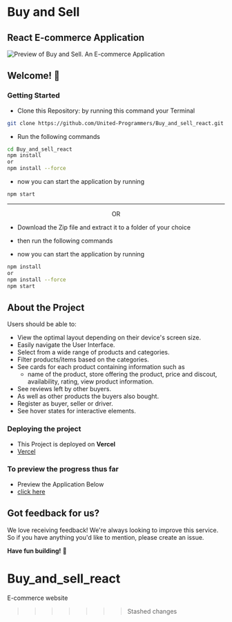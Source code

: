 # **Buy and Sell**

## React E-commerce Application

![Preview of Buy and Sell. An E-commerce Application](public/screenshot/buyandsellreact.png)

## Welcome! 👋

### **Getting Started**

- Clone this Repository: by running this command your Terminal

```bash
git clone https://github.com/United-Programmers/Buy_and_sell_react.git
```

- Run the following commands

```bash
cd Buy_and_sell_react
npm install
or
npm install --force
```

- now you can start the application by running

```bash
npm start
```

---

<p style="text-align: center;">OR</p>

- Download the Zip file and extract it to a folder of your choice

- then run the following commands

- now you can start the application by running

```bash
npm install
or
npm install --force
npm start
```

## About the Project

Users should be able to:

- View the optimal layout depending on their device's screen size.
- Easily navigate the User Interface.
- Select from a wide range of products and categories.
- Filter products/items based on the categories.
- See cards for each product containing information such as
  - name of the product, store offering the product, price and discout, availability, rating, view product information.
- See reviews left by other buyers.
- As well as other products the buyers also bought.
- Register as buyer, seller or driver.
- See hover states for interactive elements.

### Deploying the project

- This Project is deployed on **Vercel**
- [Vercel](https://vercel.com/)

### To preview the progress thus far

- Preview the Application Below
- [click here](http://buy-and-sell-react.vercel.app/)

## Got feedback for us?

We love receiving feedback! We're always looking to improve this service. So if you have anything you'd like to mention, please create an issue.

**Have fun building!** 🚀

# Buy_and_sell_react
E-commerce website
>>>>>>> Stashed changes
